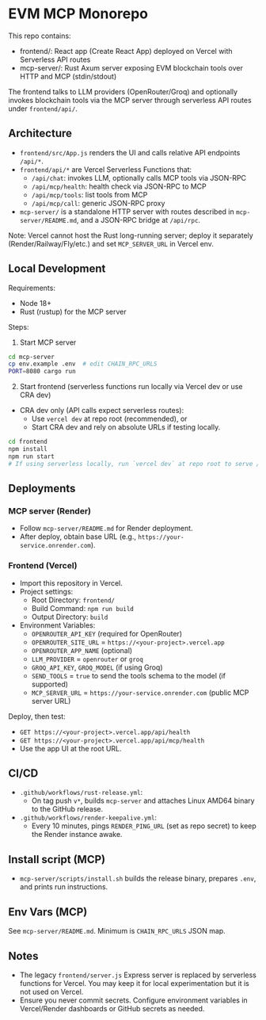 # EVM MCP Monorepo

This repo contains:

- frontend/: React app (Create React App) deployed on Vercel with Serverless API routes
- mcp-server/: Rust Axum server exposing EVM blockchain tools over HTTP and MCP (stdin/stdout)

The frontend talks to LLM providers (OpenRouter/Groq) and optionally invokes blockchain tools via the MCP server through serverless API routes under `frontend/api/`.

## Architecture

- `frontend/src/App.js` renders the UI and calls relative API endpoints `/api/*`.
- `frontend/api/*` are Vercel Serverless Functions that:
  - `/api/chat`: invokes LLM, optionally calls MCP tools via JSON-RPC
  - `/api/mcp/health`: health check via JSON-RPC to MCP
  - `/api/mcp/tools`: list tools from MCP
  - `/api/mcp/call`: generic JSON-RPC proxy
- `mcp-server/` is a standalone HTTP server with routes described in `mcp-server/README.md`, and a JSON-RPC bridge at `/api/rpc`.

Note: Vercel cannot host the Rust long-running server; deploy it separately (Render/Railway/Fly/etc.) and set `MCP_SERVER_URL` in Vercel env.

## Local Development

Requirements:
- Node 18+
- Rust (rustup) for the MCP server

Steps:

1) Start MCP server
```bash
cd mcp-server
cp env.example .env  # edit CHAIN_RPC_URLS
PORT=8080 cargo run
```

2) Start frontend (serverless functions run locally via Vercel dev or use CRA dev)
- CRA dev only (API calls expect serverless routes):
  - Use `vercel dev` at repo root (recommended), or
  - Start CRA dev and rely on absolute URLs if testing locally.

```bash
cd frontend
npm install
npm run start
# If using serverless locally, run `vercel dev` at repo root to serve /api/*
```

## Deployments

### MCP server (Render)

- Follow `mcp-server/README.md` for Render deployment.
- After deploy, obtain base URL (e.g., `https://your-service.onrender.com`).

### Frontend (Vercel)

- Import this repository in Vercel.
- Project settings:
  - Root Directory: `frontend/`
  - Build Command: `npm run build`
  - Output Directory: `build`
- Environment Variables:
  - `OPENROUTER_API_KEY` (required for OpenRouter)
  - `OPENROUTER_SITE_URL` = `https://<your-project>.vercel.app`
  - `OPENROUTER_APP_NAME` (optional)
  - `LLM_PROVIDER` = `openrouter` or `groq`
  - `GROQ_API_KEY`, `GROQ_MODEL` (if using Groq)
  - `SEND_TOOLS` = `true` to send the tools schema to the model (if supported)
  - `MCP_SERVER_URL` = `https://your-service.onrender.com` (public MCP server URL)

Deploy, then test:
- `GET https://<your-project>.vercel.app/api/health`
- `GET https://<your-project>.vercel.app/api/mcp/health`
- Use the app UI at the root URL.

## CI/CD

- `.github/workflows/rust-release.yml`:
  - On tag push `v*`, builds `mcp-server` and attaches Linux AMD64 binary to the GitHub release.
- `.github/workflows/render-keepalive.yml`:
  - Every 10 minutes, pings `RENDER_PING_URL` (set as repo secret) to keep the Render instance awake.

## Install script (MCP)

- `mcp-server/scripts/install.sh` builds the release binary, prepares `.env`, and prints run instructions.

## Env Vars (MCP)

See `mcp-server/README.md`. Minimum is `CHAIN_RPC_URLS` JSON map.

## Notes

- The legacy `frontend/server.js` Express server is replaced by serverless functions for Vercel. You may keep it for local experimentation but it is not used on Vercel.
- Ensure you never commit secrets. Configure environment variables in Vercel/Render dashboards or GitHub secrets as needed.
